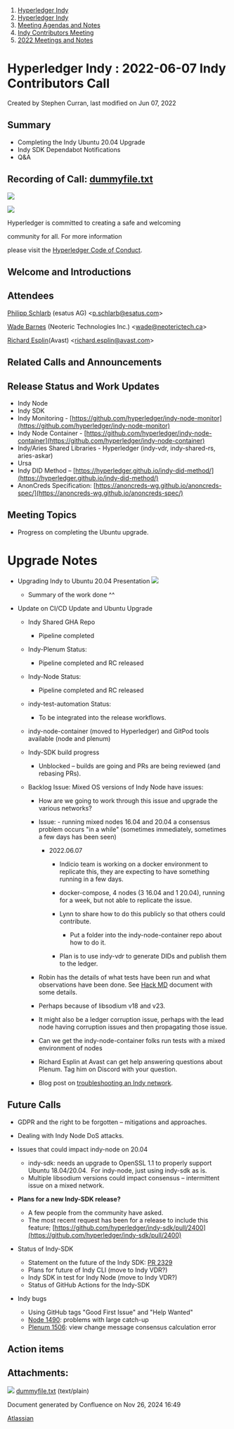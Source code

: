 1. [Hyperledger Indy](index.html)
2. [Hyperledger Indy](Hyperledger-Indy_19464194.html)
3. [Meeting Agendas and Notes](Meeting-Agendas-and-Notes_19464715.html)
4. [Indy Contributors Meeting](Indy-Contributors-Meeting_19464913.html)
5. [2022 Meetings and Notes](2022-Meetings-and-Notes_19465927.html)

# Hyperledger Indy : 2022-06-07 Indy Contributors Call

Created by Stephen Curran, last modified on Jun 07, 2022

## Summary

- Completing the Indy Ubuntu 20.04 Upgrade
- Indy SDK Dependabot Notifications
- Q&amp;A

## Recording of Call: [dummyfile.txt](#)

![](https://wiki.hyperledger.org/download/attachments/29034696/Antitrustnotice.png?version=1&modificationDate=1581695654000&api=v2)

![](https://wiki.hyperledger.org/download/attachments/2392771/welcome.png?version=2&modificationDate=1572450107000&api=v2)

Hyperledger is committed to creating a safe and welcoming

community for all. For more information

please visit the [Hyperledger Code of Conduct](https://lf-hyperledger.atlassian.net/wiki/spaces/HYP/pages/19595281/Hyperledger+Code+of+Conduct).

## Welcome and Introductions

## Attendees

[Philipp Schlarb](https://lf-hyperledger.atlassian.net/wiki/people/712020:746f867b-3462-4658-8241-e74712f0cf6a?ref=confluence) (esatus AG) &lt;p.schlarb@esatus.com&gt;

[Wade Barnes](https://lf-hyperledger.atlassian.net/wiki/people/70121:166ee094-a2f2-44b4-adee-5c3da3741ff8?ref=confluence) (Neoteric Technologies Inc.) &lt;wade@neoterictech.ca&gt;

[Richard Esplin](https://lf-hyperledger.atlassian.net/wiki/people/712020:8b35bfaa-715c-4137-8dbd-c4fdab87b671?ref=confluence)(Avast) &lt;richard.esplin@avast.com&gt;

## Related Calls and Announcements

## Release Status and Work Updates

- Indy Node
- Indy SDK
- Indy Monitoring - [https://github.com/hyperledger/indy-node-monitor](https://github.com/hyperledger/indy-node-monitor)
- Indy Node Container - [https://github.com/hyperledger/indy-node-container](https://github.com/hyperledger/indy-node-container)
- Indy/Aries Shared Libraries - Hyperledger (indy-vdr, indy-shared-rs, aries-askar)
- Ursa
- Indy DID Method – [https://hyperledger.github.io/indy-did-method/](https://hyperledger.github.io/indy-did-method/)
- AnonCreds Specification: [https://anoncreds-wg.github.io/anoncreds-spec/](https://anoncreds-wg.github.io/anoncreds-spec/)

## Meeting Topics

- Progress on completing the Ubuntu upgrade.

# Upgrade Notes

- Upgrading Indy to Ubuntu 20.04 Presentation [![](plugins/servlet/confluence/placeholder/unknown-macro)](https://docs.google.com/presentation/d/1LPccSn6HaLRkKt6DSgcWicORpRknwUsH9knKr9LBCz4/edit#slide=id.p)
  
  - Summary of the work done ^^
- Update on CI/CD Update and Ubuntu Upgrade 
  
  - Indy Shared GHA Repo
    
    - Pipeline completed
  - Indy-Plenum Status: 
    
    - Pipeline completed and RC released
  - Indy-Node Status:
    
    - Pipeline completed and RC released
  - indy-test-automation Status:
    
    - To be integrated into the release workflows.
  - indy-node-container (moved to Hyperledger) and GitPod tools available (node and plenum)
  - Indy-SDK build progress
    
    - Unblocked – builds are going and PRs are being reviewed (and rebasing PRs).
  
  <!--THE END-->
  
  - Backlog Issue: Mixed OS versions of Indy Node have issues:
    
    - How are we going to work through this issue and upgrade the various networks?
    - Issue: - running mixed nodes 16.04 and 20.04 a consensus problem occurs "in a while" (sometimes immediately, sometimes a few days has been seen)
      
      - 2022.06.07
        
        - Indicio team is working on a docker environment to replicate this, they are expecting to have something running in a few days.
        - docker-compose, 4 nodes (3 16.04 and 1 20.04), running for a week, but not able to replicate the issue.
        - Lynn to share how to do this publicly so that others could contribute.
          
          - Put a folder into the indy-node-container repo about how to do it.
        - Plan is to use indy-vdr to generate DIDs and publish them to the ledger.
    - Robin has the details of what tests have been run and what observations have been done. See [Hack MD](https://hackmd.io/GSJnYPt0Q9yFKgoNGWtcMw) document with some details.
    - Perhaps because of libsodium v18 and v23.
    - It might also be a ledger corruption issue, perhaps with the lead node having corruption issues and then propagating those issue.
    - Can we get the indy-node-container folks run tests with a mixed environment of nodes
    - Richard Esplin at Avast can get help answering questions about Plenum. Tag him on Discord with your question.
    - Blog post on [troubleshooting an Indy network](https://www.evernym.com/blog/troubleshooting-an-indy-network/).

## Future Calls

- GDPR and the right to be forgotten – mitigations and approaches.
- Dealing with Indy Node DoS attacks.
- Issues that could impact indy-node on 20.04
  
  - indy-sdk: needs an upgrade to OpenSSL 1.1 to properly support Ubuntu 18.04/20.04.  For indy-node, just using indy-sdk as is.
  - Multiple libsodium versions could impact consensus – intermittent issue on a mixed network.
- **Plans for a new Indy-SDK release?**
  
  - A few people from the community have asked.
  - The most recent request has been for a release to include this feature; [https://github.com/hyperledger/indy-sdk/pull/2400](https://github.com/hyperledger/indy-sdk/pull/2400)

<!--THE END-->

- Status of Indy-SDK
  
  - Statement on the future of the Indy SDK: [PR 2329](https://github.com/hyperledger/indy-sdk/pull/2329)
  - Plans for future of Indy CLI (move to Indy VDR?)
  - Indy SDK in test for Indy Node (move to Indy VDR?)
  - Status of GitHub Actions for the Indy-SDK
- Indy bugs
  
  - Using GitHub tags "Good First Issue" and "Help Wanted"
  - [Node 1490](https://github.com/hyperledger/indy-plenum/issues/1490): problems with large catch-up
  - [Plenum 1506](https://github.com/hyperledger/indy-plenum/issues/1506): view change message consensus calculation error

## Action items

## Attachments:

![](images/icons/bullet_blue.gif) [dummyfile.txt](attachments/19464593/19466172.txt) (text/plain)

Document generated by Confluence on Nov 26, 2024 16:49

[Atlassian](http://www.atlassian.com/)

